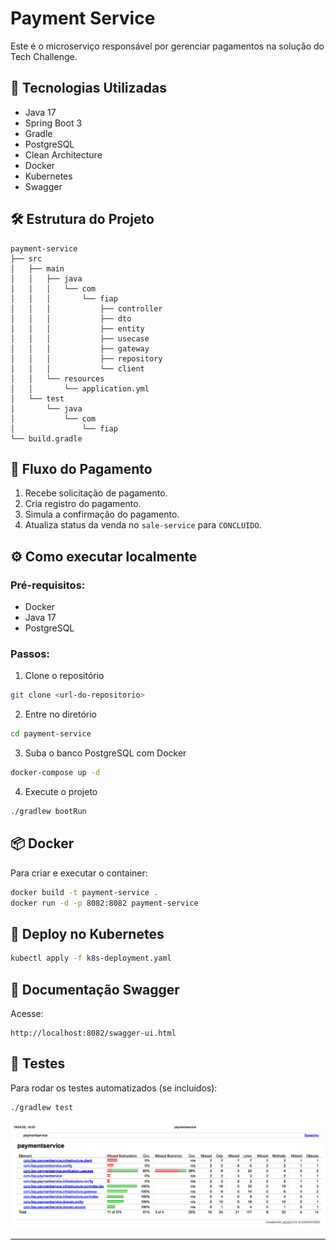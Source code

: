 
# Payment Service

Este é o microserviço responsável por gerenciar pagamentos na solução do Tech Challenge.

## 🚀 Tecnologias Utilizadas

- Java 17
- Spring Boot 3
- Gradle
- PostgreSQL
- Clean Architecture
- Docker
- Kubernetes
- Swagger

## 🛠️ Estrutura do Projeto

```
payment-service
├── src
│   ├── main
│   │   ├── java
│   │   │   └── com
│   │   │       └── fiap
│   │   │           ├── controller
│   │   │           ├── dto
│   │   │           ├── entity
│   │   │           ├── usecase
│   │   │           ├── gateway
│   │   │           ├── repository
│   │   │           └── client
│   │   └── resources
│   │       └── application.yml
│   └── test
│       └── java
│           └── com
│               └── fiap
└── build.gradle
```

## 🚦 Fluxo do Pagamento

1. Recebe solicitação de pagamento.
2. Cria registro do pagamento.
3. Simula a confirmação do pagamento.
4. Atualiza status da venda no `sale-service` para `CONCLUIDO`.

## ⚙️ Como executar localmente

### Pré-requisitos:

- Docker
- Java 17
- PostgreSQL

### Passos:

1. Clone o repositório
```bash
git clone <url-do-repositorio>
```

2. Entre no diretório
```bash
cd payment-service
```

3. Suba o banco PostgreSQL com Docker
```bash
docker-compose up -d
```

4. Execute o projeto
```bash
./gradlew bootRun
```

## 📦 Docker

Para criar e executar o container:

```bash
docker build -t payment-service .
docker run -d -p 8082:8082 payment-service
```

## 🚀 Deploy no Kubernetes

```bash
kubectl apply -f k8s-deployment.yaml
```

## 📑 Documentação Swagger

Acesse:

```
http://localhost:8082/swagger-ui.html
```

## 🧪 Testes

Para rodar os testes automatizados (se incluídos):

```bash
./gradlew test
```
![Cobertura de Testes](images/Cobertura%20de%20Testes%20-%20payment-service.png)

---

